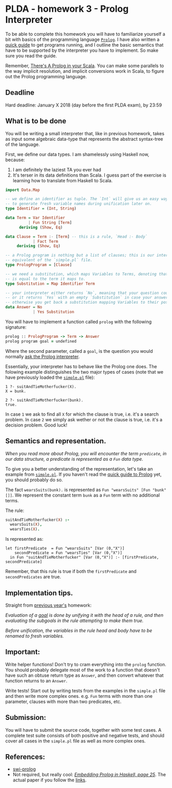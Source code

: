 # PLDA - homework 3 - Prolog Interpreter

To be able to complete this homework you will have to familiarize yourself a bit with basics of the programming language [`Prolog`](http://www.swi-prolog.org/). I have also written a [quick guide](./prolog-quick-guide.md) to get programs running, and I outline the basic semantics that have to be supported by the interpreter you have to implement. So make sure you read the guide.

Remember, [There's A Prolog in your Scala](https://www.academia.edu/5732273/Theres_a_Prolog_in_your_Scala_). You can make some parallels to the way implicit resolution, and implicit conversions work in Scala, to figure out the Prolog programming language.

## Deadline

Hard deadline: January X 2018 (day before the first PLDA exam), by 23:59

## What is to be done

You will be writing a small interpreter that, like in previous homework, takes as input some algebraic data-type that represents the abstract syntax-tree of the language.  

First, we define our data types. I am shamelessly using Haskell now, because:
1) I am definitely the laziest TA you ever had
2) It's terser in its data definitions than Scala. I guess part of the exercise is learning how to translate from Haskell to Scala.

```Haskell
import Data.Map

-- we define an identifier as tuple. The `Int` will give us an easy way
-- to generate fresh variable names during unification later on.
type Identifier = (Int, String)

data Term = Var Identifier
          | Fun String [Term]
      deriving (Show, Eq)

data Clause = Term :- [Term] -- this is a rule, `Head :- Body`
            | Fact Term
     deriving (Show, Eq)

-- a Prolog program is nothing but a list of clauses; this is our interpreter's
-- equivalent of the `simple.pl` file.
type PrologProgram = [Clause]

-- we need a substitution, which maps Variables to Terms, denoting that a variable
-- is equal to the term it maps to.
type Substitution = Map Identifier Term

-- your interpreter either returns `No`, meaning that your question could not be answered.
-- or it returns `Yes` with an empty `Substitution` in case your answer is a simple "true",
-- otherwise you get back a substitution mapping Variables to their possible values.
data Answer = No
            | Yes Substitution
```

You will have to implement a function called `prolog` with the following signature:
```prolog
prolog :: PrologProgram -> Term -> Answer
prolog program goal = undefined
```  
Where the second parameter, called a `goal`, is the question you would normally [ask the Prolog interpreter](./prolog-quick-guide.md#L74).

Essentially, your interpreter has to behave like the Prolog one does. The folowing example distinguishes the two major types of cases (note that we have previously loaded the [`simple.pl`](./simple.pl) file):
```
1 ?- suitAndTieMotherfucker(X).
X = bunk.

2 ?- suitAndTieMotherfucker(bunk).
true.
```

In case `1` we ask to find all `X` for which the clause is true, i.e. it's a search problem. In case `2` we simply ask wether or not the clause is true, i.e. it's a decision problem. Good luck!

## Semantics and representation.


*_When you read more about Prolog, you will encounter the term `predicate`, in our data structure, a predicate is represented as a `Fun` data type._*  

To give you a better understanding of the representation, let's take an example from [`simple.pl`](./simple.pl). If you haven't read the [quick guide to Prolog](./prolog-quick-guide.md) yet, you should probably do so.

The fact `wearsSuits(bunk).` is represented as `Fun "wearsSuits" [Fun "bunk" []]`. We represent the constant term `bunk` as a `Fun` term with no additional terms.

The rule:   
```prolog
suitAndTieMotherfucker(X) :-
  wearsSuits(X),
  wearsTies(X).
```
Is represented as:
```
let firstPredicate  = Fun "wearsSuits" [Var (0,"X")]
    secondPredicate = Fun "wearsTies" [Var (0,"X")]
  in Fun "suitAndTieMotherfucker" [Var (0,"X")] :- [firstPredicate, secondPredicate]
```

Remember, that this rule is true if both the `firstPredicate` and `secondPredicates` are true.


## Implementation tips.


Straight from [previous year's](http://bigfoot.cs.upt.ro/~marius/curs/plda/2013/hw4.html) homework:    


*_Evaluation of a [goal](./README.md#L50) is done by unifying it with the head of a rule, and then evaluating the subgoals in the rule attempting to make them true._*  

*_Before unification, the variables in the rule head and body have to be renamed to fresh variables._*


## Important:

Write helper functions! Don't try to cram everything into the `prolog` function. You should probably delegate most of the work to a function that doesn't have such an obtuse return type as `Answer`, and then convert whatever that function returns to an `Answer`.  

Write tests! Start out by writing tests from the examples in the `simple.pl` file and then
write more complex ones. e.g. `Fun` terms with more than one parameter, clauses with more than two predicates, etc.


Submission:
------------------------------------------------------------------------------  


You will have to submit the source code, together with some test cases. A complete test suite consists of both positive and negative tests, and should cover all cases in the `simple.pl` file as well as more complex ones.


References:
------------------------------------------------------------------------------  

* [swi-prolog](http://www.swi-prolog.org/)  
* Not required, but really cool: [*_Embedding Prolog in Haskell, page 25_*](http://lambda-the-ultimate.org/node/112). The actual paper if you follow the [links](http://www.cs.uu.nl/research/techreps/repo/CS-1999/1999-28.pdf).  
